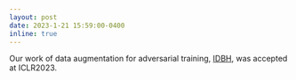 ```yaml
---
layout: post
date: 2023-1-21 15:59:00-0400
inline: true
---
```


Our work of data augmentation for adversarial training, [IDBH](https://openreview.net/forum?id=y4uc4NtTWaq&noteId=-wdVGhq96n), was accepted at ICLR2023.
